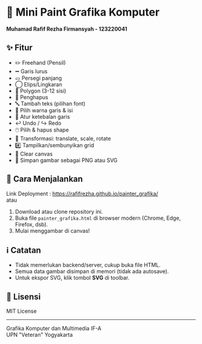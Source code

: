 # 🎨 Mini Paint Grafika Komputer

**Muhamad Rafif Rezha Firmansyah - 123220041**

## ✨ Fitur

- ✏️ Freehand (Pensil)
- ➖ Garis lurus
- ▭ Persegi panjang
- ◯ Elips/Lingkaran
- 🔷 Polygon (3-12 sisi)
- 🧽 Penghapus
- 🔤 Tambah teks (pilihan font)
- 🎨 Pilih warna garis & isi
- 📏 Atur ketebalan garis
- ↩️ Undo / ↪️ Redo
- 🖱️ Pilih & hapus shape
- 🔀 Transformasi: translate, scale, rotate
- #️⃣ Tampilkan/sembunyikan grid
- 🧹 Clear canvas
- 💾 Simpan gambar sebagai PNG atau SVG

## 🚀 Cara Menjalankan

Link Deployment : https://rafifrezha.github.io/painter_grafika/  
atau  
1. Download atau clone repository ini.
2. Buka file `painter_grafika.html` di browser modern (Chrome, Edge, Firefox, dsb).
3. Mulai menggambar di canvas!

## ℹ️ Catatan

- Tidak memerlukan backend/server, cukup buka file HTML.
- Semua data gambar disimpan di memori (tidak ada autosave).
- Untuk ekspor SVG, klik tombol **SVG** di toolbar.

## 📝 Lisensi

MIT License

---

Grafika Komputer dan Multimedia IF-A  
UPN "Veteran" Yogyakarta
